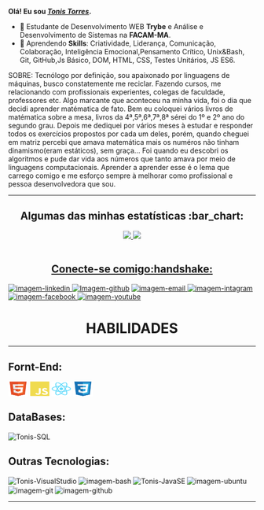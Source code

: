 
**Olá! Eu sou <a href="https://www.linkedin.com/in/tonistorres/"><i>Tonis Torres</i></a>.**
- 🔭 Estudante de Desenvolvimento WEB **Trybe** e Análise e Desenvolvimento de Sistemas na **FACAM-MA**.
- 🌱 Aprendendo **Skills**: Criatividade, Liderança, Comunicação, Colaboração, Inteligência Emocional,Pensamento Crítico, Unix&Bash, Git, GitHub,Js Básico, DOM, HTML, CSS, Testes Unitários, JS ES6.
<div>
SOBRE:
Tecnólogo por definição, sou apaixonado por linguagens de máquinas, busco constatemente me reciclar. Fazendo cursos, me relacionando com profissionais experientes, colegas de faculdade, professores etc. Algo marcante que aconteceu na minha vida, foi o dia que decidi aprender matématica de fato. Bem eu coloquei vários livros de matématica sobre a mesa, livros da 4ª,5ª,6ª,7ª,8ª sérei do 1º e 2º ano do segundo grau. Depois me dediquei por vários meses à estudar e responder todos os exercícios propostos por cada um deles, porém, quando cheguei em matriz percebi que amava matemática mais os numéros não tinham dinamismo(eram estáticos), sem graça... Foi quando eu descobri os algoritmos e pude dar vida aos números que tanto amava por meio de linguagens computacionais.  Aprender a aprender esse é o lema que carrego comigo e me esforço sempre à melhorar como profissional e pessoa desenvolvedora que sou. 
</div>
<hr/>

<h2 align="center">Algumas das minhas estatísticas :bar_chart:</h2>
<div align="center">
  <a href="https://github.com/tonistorres">
  <img height="180em" src="https://github-readme-stats.vercel.app/api?username=tonistorres&show_icons=true&theme=dark&include_all_commits=true&count_private=true"/>
  <img height="180em" src="https://github-readme-stats.vercel.app/api/top-langs/?username=tonistorres&layout=compact&langs_count=7&theme=dark"/>
</div>

  
<div><br>
  <h2 align="center"> Conecte-se comigo:handshake:</h2>
<a href="https://www.linkedin.com/in/tonistorres/" target="_blank">  <img src="https://img.shields.io/badge/LinkedIn-0077B5?style=for-the-badge&logo=linkedin&logoColor=white" height="38" width="138" target="_blank" alt="imagem-linkedin" /> </a>
<a href="https://github.com/tonistorres" target="_blank"> <img src="https://img.shields.io/badge/GitHub-100000?style=for-the-badge&logo=github&logoColor=white" height="38" width="138"   alt="Imagem-github"/></a>
<a href="#" target="_blank">  <img src="https://img.shields.io/badge/Gmail-D14836?style=for-the-badge&logo=gmail&logoColor=white" height="38" width="138" target="_blank" alt="imagem-email"/> </a>
<a href="https://www.instagram.com/tonistorresferreira/" target="_blank">  <img src="https://img.shields.io/badge/Instagram-E4405F?style=for-the-badge&logo=instagram&logoColor=white" height="38" width="138" target="_blank" alt="imagem-intagram"/> </a>
<a href="https://www.facebook.com/datorres.ferreira" target="_blank">  <img src="https://img.shields.io/badge/Facebook-1877F2?style=for-the-badge&logo=facebook&logoColor=white" height="38" width="138" target="_blank" alt="imagem-facebook"/> </a>
<a href="https://www.youtube.com/channel/UCjFo00zX0yvFrm5VIW1ieUw" target="_blank">  <img src="https://img.shields.io/badge/YouTube-FF0000?style=for-the-badge&logo=youtube&logoColor=white" height="38" width="138" target="_blank" alt="imagem-youtube"/> </a>
 </div>
     <h1 align="center"> HABILIDADES </h1>
<hr/>  
<div>
  <h2>Fornt-End:</h2>
  
  <img align="center" alt="Tonis-HTML" height="30" width="40" src="https://raw.githubusercontent.com/devicons/devicon/master/icons/html5/html5-original.svg">
  <img align="center" alt="Tonis-Js" height="30" width="40" src="https://raw.githubusercontent.com/devicons/devicon/master/icons/javascript/javascript-plain.svg">
   <img align="center" alt="Tonis-React" height="30" width="40" src="https://raw.githubusercontent.com/devicons/devicon/master/icons/react/react-original.svg">
   <img align="center" alt="Tonis-CSS" height="30" width="40" src="https://raw.githubusercontent.com/devicons/devicon/master/icons/css3/css3-original.svg">
</div>
<div>  
  <h2>DataBases:</h2>
  <img align="center" alt="Tonis-SQL" height="42" width="138" src="https://cdn.jsdelivr.net/gh/devicons/devicon/icons/mysql/mysql-original-wordmark.svg" />
</div>     
<div>  
 <h2>  Outras Tecnologias:</h2>
<img align="center" alt="Tonis-VisualStudio" height="30" width="40" src="https://cdn.jsdelivr.net/gh/devicons/devicon/icons/visualstudio/visualstudio-plain.svg" />
<img align="center" src="https://cdn.jsdelivr.net/gh/devicons/devicon/icons/bash/bash-original.svg" height="30" width="40" alt="imagem-bash"/>
<img align="center" alt="Tonis-JavaSE" height="30" width="40" alt="image-java" src="https://cdn.jsdelivr.net/gh/devicons/devicon/icons/java/java-original.svg" />
<img align="center" height="30" width="40" alt="imagem-ubuntu" src="https://cdn.jsdelivr.net/gh/devicons/devicon/icons/ubuntu/ubuntu-plain-wordmark.svg" />   
<img align="center" height="50"  width="100" alt="imagem-git" src="https://cdn.jsdelivr.net/gh/devicons/devicon/icons/git/git-original-wordmark.svg" />    
<img align="center" height="30" width="40" alt="imagem-github"  src="https://cdn.jsdelivr.net/gh/devicons/devicon/icons/github/github-original-wordmark.svg" /> </div>  
<hr/>     
